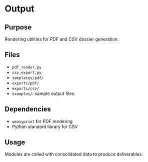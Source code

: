 
# Output

## Purpose

Rendering utilities for PDF and CSV dossier generation.

## Files

- `pdf_render.py`
- `csv_export.py`
- `templates/pdf/`
- `exports/pdf/`
- `exports/csv/`
- `examples/`: sample output files.

## Dependencies

- `weasyprint` for PDF rendering
- Python standard library for CSV

## Usage

Modules are called with consolidated data to produce deliverables.
